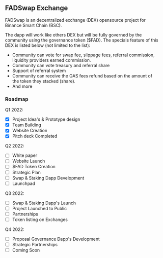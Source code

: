 ## FADSwap Exchange
FADSwap is an decentralized exchange (DEX) opensource project for Binance Smart Chain (BSC).
  
The dapp will work like others DEX but will be fully governed by the community using the governance token ($FAD).
The specials feature of this DEX is listed below (not limited to the list):
- Community can vote for swap fee, slippage fees, referral commission, liquidity providers earned commission.
- Community can vote treasury and referral share
- Support of referral system
- Community can receive the GAS fees refund based on the amount of the token they stacked (share). 
- And more  

### Roadmap

Q1 2022:
- [x] Project Idea's & Prototype design
- [x] Team Building
- [x] Website Creation
- [x] Pitch deck Completed 

Q2 2022:
- [ ] White paper
- [ ] Website Launch
- [ ] $FAD Token Creation
- [ ] Strategic Plan
- [ ] Swap & Staking Dapp Development
- [ ] Launchpad

Q3 2022:
- [ ] Swap & Staking Dapp's Launch
- [ ] Project Launched to Public
- [ ] Partnerships
- [ ] Token listing on Exchanges

Q4 2022:
- [ ] Proposal Governance Dapp's Development
- [ ] Strategic Partnerships
- [ ] Coming Soon